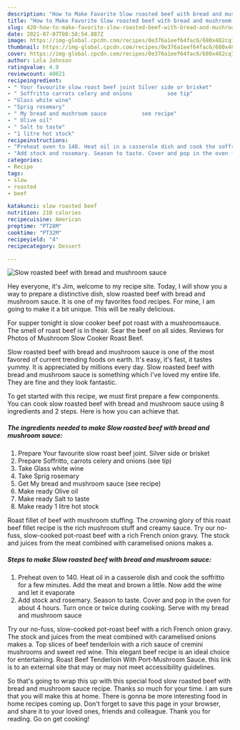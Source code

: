 ```yaml
---
description: "How to Make Favorite Slow roasted beef with bread and mushroom sauce"
title: "How to Make Favorite Slow roasted beef with bread and mushroom sauce"
slug: 420-how-to-make-favorite-slow-roasted-beef-with-bread-and-mushroom-sauce
date: 2021-07-07T08:58:54.887Z
image: https://img-global.cpcdn.com/recipes/0e376a1eef64fac6/680x482cq70/slow-roasted-beef-with-bread-and-mushroom-sauce-recipe-main-photo.jpg
thumbnail: https://img-global.cpcdn.com/recipes/0e376a1eef64fac6/680x482cq70/slow-roasted-beef-with-bread-and-mushroom-sauce-recipe-main-photo.jpg
cover: https://img-global.cpcdn.com/recipes/0e376a1eef64fac6/680x482cq70/slow-roasted-beef-with-bread-and-mushroom-sauce-recipe-main-photo.jpg
author: Lola Johnson
ratingvalue: 4.9
reviewcount: 40621
recipeingredient:
- " Your favourite slow roast beef joint Silver side or brisket"
- " Soffritto carrots celery and onions           see tip"
- "Glass white wine"
- "Sprig rosemary"
- " My bread and mushroom sauce           see recipe"
- " Olive oil"
- " Salt to taste"
- "1 litre hot stock"
recipeinstructions:
- "Preheat oven to 140. Heat oil in a casserole dish and cook the soffritto for a few minutes. Add the meat and brown a little. Now add the wine and let it evaporate"
- "Add stock and rosemary. Season to taste. Cover and pop in the oven for about 4 hours. Turn once or twice during cooking. Serve with my bread and mushroom sauce"
categories:
- Recipe
tags:
- slow
- roasted
- beef

katakunci: slow roasted beef 
nutrition: 210 calories
recipecuisine: American
preptime: "PT28M"
cooktime: "PT32M"
recipeyield: "4"
recipecategory: Dessert

---
```



![Slow roasted beef with bread and mushroom sauce](https://img-global.cpcdn.com/recipes/0e376a1eef64fac6/680x482cq70/slow-roasted-beef-with-bread-and-mushroom-sauce-recipe-main-photo.jpg)

Hey everyone, it's Jim, welcome to my recipe site. Today, I will show you a way to prepare a distinctive dish, slow roasted beef with bread and mushroom sauce. It is one of my favorites food recipes. For mine, I am going to make it a bit unique. This will be really delicious.

For supper tonight is slow cooker beef pot roast with a mushroomsauce. The smell of roast beef is in theair. Sear the beef on all sides. Reviews for Photos of Mushroom Slow Cooker Roast Beef.

Slow roasted beef with bread and mushroom sauce is one of the most favored of current trending foods on earth. It's easy, it's fast, it tastes yummy. It is appreciated by millions every day. Slow roasted beef with bread and mushroom sauce is something which I've loved my entire life. They are fine and they look fantastic.


To get started with this recipe, we must first prepare a few components. You can cook slow roasted beef with bread and mushroom sauce using 8 ingredients and 2 steps. Here is how you can achieve that.

<!--inarticleads1-->

##### The ingredients needed to make Slow roasted beef with bread and mushroom sauce:

1. Prepare  Your favourite slow roast beef joint. Silver side or brisket
1. Prepare  Soffritto, carrots celery and onions           (see tip)
1. Take Glass white wine
1. Take Sprig rosemary
1. Get  My bread and mushroom sauce           (see recipe)
1. Make ready  Olive oil
1. Make ready  Salt to taste
1. Make ready 1 litre hot stock


Roast fillet of beef with mushroom stuffing. The crowning glory of this roast beef fillet recipe is the rich mushroom stuff and creamy sauce. Try our no-fuss, slow-cooked pot-roast beef with a rich French onion gravy. The stock and juices from the meat combined with caramelised onions makes a. 

<!--inarticleads2-->

##### Steps to make Slow roasted beef with bread and mushroom sauce:

1. Preheat oven to 140. Heat oil in a casserole dish and cook the soffritto for a few minutes. Add the meat and brown a little. Now add the wine and let it evaporate
1. Add stock and rosemary. Season to taste. Cover and pop in the oven for about 4 hours. Turn once or twice during cooking. Serve with my bread and mushroom sauce


Try our no-fuss, slow-cooked pot-roast beef with a rich French onion gravy. The stock and juices from the meat combined with caramelised onions makes a. Top slices of beef tenderloin with a rich sauce of cremini mushrooms and sweet red wine. This elegant beef recipe is an ideal choice for entertaining. Roast Beef Tenderloin With Port-Mushroom Sauce. this link is to an external site that may or may not meet accessibility guidelines. 

So that's going to wrap this up with this special food slow roasted beef with bread and mushroom sauce recipe. Thanks so much for your time. I am sure that you will make this at home. There is gonna be more interesting food in home recipes coming up. Don't forget to save this page in your browser, and share it to your loved ones, friends and colleague. Thank you for reading. Go on get cooking!
